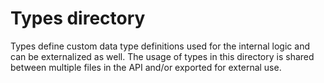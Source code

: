 # Types directory

Types define custom data type definitions used for the internal logic and can be externalized as well. The usage of types in this directory is shared between multiple files in the API and/or exported for external use.